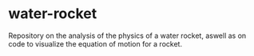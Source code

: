 # water-rocket
Repository on the analysis of the physics of a water rocket, aswell as on code to visualize the equation of motion for a rocket.
